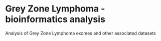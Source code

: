 # Grey Zone Lymphoma - bioinformatics analysis
Analysis of Grey Zone Lymphoma exomes and other associated datasets
